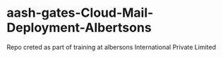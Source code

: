 # aash-gates-Cloud-Mail-Deployment-Albertsons
Repo creted as part of training at albersons International Private Limited
